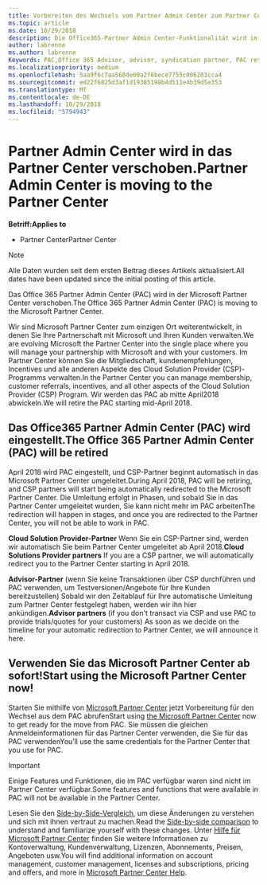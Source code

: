 ```yaml
---
title: Vorbereiten des Wechsels vom Partner Admin Center zum Partner Center | Partner Center
ms.topic: article
ms.date: 10/29/2018
description: Die Office365-Partner Admin Center-Funktionalität wird in das Partner Center verschoben.
author: labrenne
ms.author: labrenne
Keywords: PAC,Office 365 Advisor, advisor, syndication partner, PAC retire, PAC retiring
ms.localizationpriority: medium
ms.openlocfilehash: 5aa9f6c7aa568de00a2f6bece7755c006283cca4
ms.sourcegitcommit: ed22f6825d3af1d19385198b4d511e4b39d5e353
ms.translationtype: MT
ms.contentlocale: de-DE
ms.lasthandoff: 10/29/2018
ms.locfileid: "5794943"
---
```

# <a name="partner-admin-center-is-moving-to-the-partner-center"></a><span data-ttu-id="5fb6e-103">Partner Admin Center wird in das Partner Center verschoben.</span><span class="sxs-lookup"><span data-stu-id="5fb6e-103">Partner Admin Center is moving to the Partner Center</span></span>

**<span data-ttu-id="5fb6e-104">Betriff:</span><span class="sxs-lookup"><span data-stu-id="5fb6e-104">Applies to</span></span>**

-  <span data-ttu-id="5fb6e-105">Partner Center</span><span class="sxs-lookup"><span data-stu-id="5fb6e-105">Partner Center</span></span>

> [!NOTE]  
>  <span data-ttu-id="5fb6e-106">Alle Daten wurden seit dem ersten Beitrag dieses Artikels aktualisiert.</span><span class="sxs-lookup"><span data-stu-id="5fb6e-106">All dates have been updated since the initial posting of this article.</span></span>

<span data-ttu-id="5fb6e-107">Das Office 365 Partner Admin Center (PAC) wird in der Microsoft Partner Center verschoben.</span><span class="sxs-lookup"><span data-stu-id="5fb6e-107">The Office 365 Partner Admin Center (PAC) is moving to the Microsoft Partner Center.</span></span>

<span data-ttu-id="5fb6e-108">Wir sind Microsoft Partner Center zum einzigen Ort weiterentwickelt, in denen Sie Ihre Partnerschaft mit Microsoft und Ihren Kunden verwalten.</span><span class="sxs-lookup"><span data-stu-id="5fb6e-108">We are evolving Microsoft the Partner Center into the single place where you will manage your partnership with Microsoft and with your customers.</span></span> <span data-ttu-id="5fb6e-109">Im Partner Center können Sie die Mitgliedschaft, kundenempfehlungen, Incentives und alle anderen Aspekte des Cloud Solution Provider (CSP)-Programms verwalten.</span><span class="sxs-lookup"><span data-stu-id="5fb6e-109">In the Partner Center you can manage membership, customer referrals, incentives, and all other aspects of the Cloud Solution Provider (CSP) Program.</span></span> <span data-ttu-id="5fb6e-110">Wir werden das PAC ab mitte April2018 abwickeln.</span><span class="sxs-lookup"><span data-stu-id="5fb6e-110">We will retire the PAC starting mid-April 2018.</span></span>

## <a name="the-office-365-partner-admin-center-pac-will-be-retired"></a><span data-ttu-id="5fb6e-111">Das Office365 Partner Admin Center (PAC) wird eingestellt.</span><span class="sxs-lookup"><span data-stu-id="5fb6e-111">The Office 365 Partner Admin Center (PAC) will be retired</span></span>

<span data-ttu-id="5fb6e-112">April 2018 wird PAC eingestellt, und CSP-Partner beginnt automatisch in das Microsoft Partner Center umgeleitet.</span><span class="sxs-lookup"><span data-stu-id="5fb6e-112">During April 2018, PAC will be retiring, and CSP partners will start being automatically redirected to the Microsoft Partner Center.</span></span> <span data-ttu-id="5fb6e-113">Die Umleitung erfolgt in Phasen, und sobald Sie in das Partner Center umgeleitet wurden, Sie kann nicht mehr im PAC arbeiten</span><span class="sxs-lookup"><span data-stu-id="5fb6e-113">The redirection will happen in stages, and once you are redirected to the Partner Center, you will not be able to work in PAC.</span></span> 

<span data-ttu-id="5fb6e-114">**Cloud Solution Provider-Partner** Wenn Sie ein CSP-Partner sind, werden wir automatisch Sie beim Partner Center umgeleitet ab April 2018.</span><span class="sxs-lookup"><span data-stu-id="5fb6e-114">**Cloud Solutions Provider partners** If you are a CSP partner, we will automatically redirect you to the Partner Center starting in April 2018.</span></span> 

<span data-ttu-id="5fb6e-115">**Advisor-Partner** (wenn Sie keine Transaktionen über CSP durchführen und PAC verwenden, um Testversionen/Angebote für Ihre Kunden bereitzustellen) Sobald wir den Zeitablauf für Ihre automatische Umleitung zum Partner Center festgelegt haben, werden wir ihn hier ankündigen.</span><span class="sxs-lookup"><span data-stu-id="5fb6e-115">**Advisor partners** (if you don't transact via CSP and use PAC to provide trials/quotes for your customers) As soon as we decide on the timeline for your automatic redirection to Partner Center, we will announce it here.</span></span> 


## <a name="start-using-the-microsoft-partner-center-now"></a><span data-ttu-id="5fb6e-116">Verwenden Sie das Microsoft Partner Center ab sofort!</span><span class="sxs-lookup"><span data-stu-id="5fb6e-116">Start using the Microsoft Partner Center now!</span></span>

<span data-ttu-id="5fb6e-117">Starten Sie mithilfe von [Microsoft Partner Center](https://partnercenter.microsoft.com/) jetzt Vorbereitung für den Wechsel aus dem PAC abrufen</span><span class="sxs-lookup"><span data-stu-id="5fb6e-117">Start using [the Microsoft Partner Center](https://partnercenter.microsoft.com/)  now to get ready for the move from PAC.</span></span>  <span data-ttu-id="5fb6e-118">Sie müssen die gleichen Anmeldeinformationen für das Partner Center verwenden, die Sie für das PAC verwenden</span><span class="sxs-lookup"><span data-stu-id="5fb6e-118">You’ll use the same credentials for the Partner Center that you use for PAC.</span></span> 

> [!IMPORTANT]  
> <span data-ttu-id="5fb6e-119">Einige Features und Funktionen, die im PAC verfügbar waren sind nicht im Partner Center verfügbar.</span><span class="sxs-lookup"><span data-stu-id="5fb6e-119">Some features and functions that were available in PAC will not be available in the Partner Center.</span></span>

 <span data-ttu-id="5fb6e-120">Lesen Sie den [Side-by-Side-Vergleich](moving-from-pac-to-pc.md), um diese Änderungen zu verstehen und sich mit ihnen vertraut zu machen.</span><span class="sxs-lookup"><span data-stu-id="5fb6e-120">Read the [Side-by-side comparison](moving-from-pac-to-pc.md) to understand and familiarize yourself with these changes.</span></span>  <span data-ttu-id="5fb6e-121">Unter [Hilfe für Microsoft Partner Center](https://partnercenter.microsoft.com/partner/help) finden Sie weitere Informationen zu Kontoverwaltung, Kundenverwaltung, Lizenzen, Abonnements, Preisen, Angeboten usw.</span><span class="sxs-lookup"><span data-stu-id="5fb6e-121">You will find additional information on account management, customer management, licenses and subscriptions, pricing and offers, and more in [Microsoft Partner Center Help](https://partnercenter.microsoft.com/partner/help).</span></span>

 